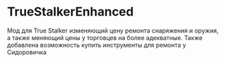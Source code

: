 # TrueStalkerEnhanced
Мод для True Stalker изменяющий цену ремонта снаряжения и оружия, а также меняющий цены у торговцев на более адекватные. Также добавлена возможность купить инструменты для ремонта у Сидоровичка
